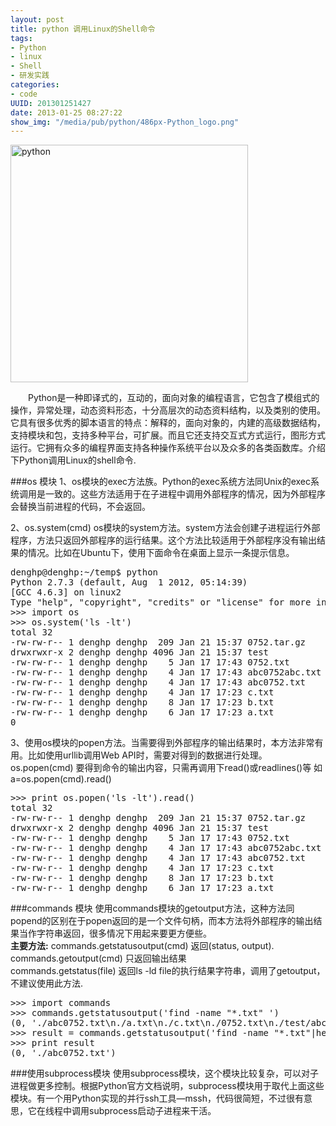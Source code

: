 ```yaml
--- 
layout: post
title: python 调用Linux的Shell命令
tags: 
- Python
- linux
- Shell
- 研发实践
categories:
- code
UUID: 201301251427
date: 2013-01-25 08:27:22
show_img: "/media/pub/python/486px-Python_logo.png"
---
```


<a href="{{site.url}}/media/pub/python/486px-Python_logo.png" alt="python" target="_bank">
<img src="{{site.url}}/media/pub/python/486px-Python_logo.png" alt="python" width="380px" class="img-center"/>
</a>

  　　Python是一种即译式的，互动的，面向对象的编程语言，它包含了模组式的操作，异常处理，动态资料形态，十分高层次的动态资料结构，以及类别的使用。它具有很多优秀的脚本语言的特点：解释的，面向对象的，内建的高级数据结构，支持模块和包，支持多种平台，可扩展。而且它还支持交互式方式运行，图形方式运行。它拥有众多的编程界面支持各种操作系统平台以及众多的各类函数库。介绍下Python调用Linux的shell命令.

###os 模块
1、os模块的exec方法族。Python的exec系统方法同Unix的exec系统调用是一致的。这些方法适用于在子进程中调用外部程序的情况，因为外部程序会替换当前进程的代码，不会返回。

2、os.system(cmd) os模块的system方法。system方法会创建子进程运行外部程序，方法只返回外部程序的运行结果。这个方法比较适用于外部程序没有输出结果的情况。比如在Ubuntu下，使用下面命令在桌面上显示一条提示信息。
<pre id="bash">
denghp@denghp:~/temp$ python
Python 2.7.3 (default, Aug  1 2012, 05:14:39) 
[GCC 4.6.3] on linux2
Type "help", "copyright", "credits" or "license" for more information.
>>> import os
>>> os.system('ls -lt')
total 32
-rw-rw-r-- 1 denghp denghp  209 Jan 21 15:37 0752.tar.gz
drwxrwxr-x 2 denghp denghp 4096 Jan 21 15:37 test
-rw-rw-r-- 1 denghp denghp    5 Jan 17 17:43 0752.txt
-rw-rw-r-- 1 denghp denghp    4 Jan 17 17:43 abc0752abc.txt
-rw-rw-r-- 1 denghp denghp    4 Jan 17 17:43 abc0752.txt
-rw-rw-r-- 1 denghp denghp    4 Jan 17 17:23 c.txt
-rw-rw-r-- 1 denghp denghp    8 Jan 17 17:23 b.txt
-rw-rw-r-- 1 denghp denghp    6 Jan 17 17:23 a.txt
0
</pre>
3、使用os模块的popen方法。当需要得到外部程序的输出结果时，本方法非常有用。比如使用urllib调用Web API时，需要对得到的数据进行处理。os.popen(cmd) 要得到命令的输出内容，只需再调用下read()或readlines()等 如a=os.popen(cmd).read()
<pre id="bash">
>>> print os.popen('ls -lt').read()
total 32
-rw-rw-r-- 1 denghp denghp  209 Jan 21 15:37 0752.tar.gz
drwxrwxr-x 2 denghp denghp 4096 Jan 21 15:37 test
-rw-rw-r-- 1 denghp denghp    5 Jan 17 17:43 0752.txt
-rw-rw-r-- 1 denghp denghp    4 Jan 17 17:43 abc0752abc.txt
-rw-rw-r-- 1 denghp denghp    4 Jan 17 17:43 abc0752.txt
-rw-rw-r-- 1 denghp denghp    4 Jan 17 17:23 c.txt
-rw-rw-r-- 1 denghp denghp    8 Jan 17 17:23 b.txt
-rw-rw-r-- 1 denghp denghp    6 Jan 17 17:23 a.txt
</pre>

###commands 模块
使用commands模块的getoutput方法，这种方法同popend的区别在于popen返回的是一个文件句柄，而本方法将外部程序的输出结果当作字符串返回，很多情况下用起来要更方便些。<br>
<strong>主要方法:</strong>
commands.getstatusoutput(cmd) 返回(status, output).<br>
commands.getoutput(cmd) 只返回输出结果<br>
commands.getstatus(file) 返回ls -ld file的执行结果字符串，调用了getoutput，不建议使用此方法.<br>
<pre id="bash">
>>> import commands
>>> commands.getstatusoutput('find -name "*.txt" ')
(0, './abc0752.txt\n./a.txt\n./c.txt\n./0752.txt\n./test/abc0752.txt\n./test/0752.txt')
>>> result = commands.getstatusoutput('find -name "*.txt"|head -n1')
>>> print result
(0, './abc0752.txt')
</pre>

###使用subprocess模块
使用subprocess模块，这个模块比较复杂，可以对子进程做更多控制。根据Python官方文档说明，subprocess模块用于取代上面这些模块。有一个用Python实现的并行ssh工具—mssh，代码很简短，不过很有意思，它在线程中调用subprocess启动子进程来干活。


